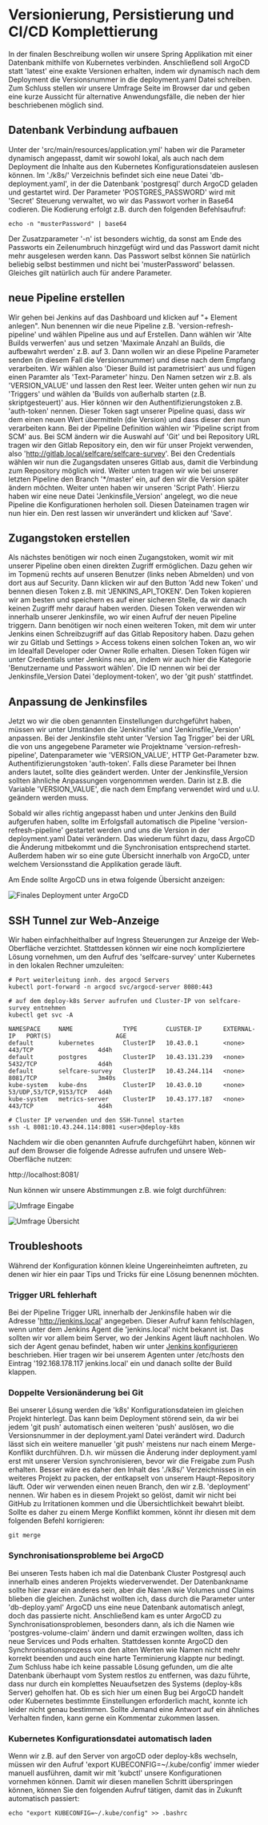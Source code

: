 # Versionierung, Persistierung und CI/CD Komplettierung

In der finalen Beschreibung wollen wir unsere Spring Applikation mit einer Datenbank mithilfe von Kubernetes verbinden. Anschließend soll ArgoCD statt 'latest' eine exakte Versionen erhalten, indem wir dynamisch nach dem Deployment die Versionsnummer in die deployment.yaml Datei schreiben. Zum Schluss stellen wir unsere Umfrage Seite im Browser dar und geben eine kurze Aussicht für alternative Anwendungsfälle, die neben der hier beschriebenen möglich sind.

## Datenbank Verbindung aufbauen

Unter der 'src/main/resources/application.yml' haben wir die Parameter dynamisch angepasst, damit wir sowohl lokal, als auch nach dem Deployment die Inhalte aus den Kubernetes Konfigurationsdateien auslesen können. Im './k8s/' Verzeichnis befindet sich eine neue Datei 'db-deployment.yaml', in der die Datenbank 'postgresql' durch ArgoCD geladen und gestartet wird. Der Parameter 'POSTGRES_PASSWORD' wird mit 'Secret' Steuerung verwaltet, wo wir das Passwort vorher in Base64 codieren. Die Kodierung erfolgt z.B. durch den folgenden Befehlsaufruf:

```
echo -n "musterPassword" | base64
```

Der Zusatzparameter '-n' ist besonders wichtig, da sonst am Ende des Passworts ein Zeilenumbruch hinzgefügt wird und das Passwort damit nicht mehr ausgelesen werden kann. 
Das Passwort selbst können Sie natürlich beliebig selbst bestimmen und nicht bei 'musterPassword' belassen. Gleiches gilt natürlich auch für andere Parameter.

## neue Pipeline erstellen

Wir gehen bei Jenkins auf das Dashboard und klicken auf "+ Element anlegen". Nun benennen wir die neue Pipeline z.B. 'version-refresh-pipeline' und wählen Pipeline aus und auf Erstellen.
Dann wählen wir 'Alte Builds verwerfen' aus und setzen 'Maximale Anzahl an Builds, die aufbewahrt werden' z.B. auf 3.
Dann wollen wir an diese Pipeline Parameter senden (in diesem Fall die Versionsnummer) und diese nach dem Empfang verarbeiten. Wir wählen also 'Dieser Build ist parametrisiert' aus und fügen einen Paramter als 'Text-Parameter' hinzu.
Den Namen setzen wir z.B. als 'VERSION_VALUE' und lassen den Rest leer.
Weiter unten gehen wir nun zu 'Triggers' und wählen da 'Builds von außerhalb starten (z.B. skriptgesteuert)' aus. Hier können wir den Authentifizierungstoken z.B. 'auth-token' nennen. Dieser Token sagt unserer Pipeline quasi, dass wir dem einen neuen Wert übermitteln (die Version) und dass dieser den nun verarbeiten kann.
Bei der Pipeline Definition wählen wir 'Pipeline script from SCM' aus. Bei SCM ändern wir die Auswahl auf 'Git' und bei Repository URL tragen wir den Gitlab Repository ein, den wir für unser Projekt verwenden, also 'http://gitlab.local/selfcare/selfcare-survey'. Bei den Credentials wählen wir nun die Zugangsdaten unseres Gitlab aus, damit die Verbindung zum Repository möglich wird. Weiter unten tragen wir wie bei unserer letzten Pipeline den Branch '*/master' ein, auf den wir die Version später ändern möchten.
Weiter unten haben wir unseren 'Script Path'. Hierzu haben wir eine neue Datei 'Jenkinsfile_Version' angelegt, wo die neue Pipeline die Konfigurationen herholen soll. Diesen Dateinamen tragen wir nun hier ein. Den rest lassen wir unverändert und klicken auf 'Save'.

## Zugangstoken erstellen

Als nächstes benötigen wir noch einen Zugangstoken, womit wir mit unserer Pipeline oben einen direkten Zugriff ermöglichen. Dazu gehen wir im Topmenü rechts auf unseren Benutzer (links neben Abmelden) und von dort aus auf Security. Dann klicken wir auf den Button 'Add new Token' und bennen diesen Token z.B. mit 'JENKINS_API_TOKEN'. Den Token kopieren wir am besten und speichern es auf einer sicheren Stelle, da wir danach keinen Zugriff mehr darauf haben werden. Diesen Token verwenden wir innerhalb unserer Jenkinsfile, wo wir einen Aufruf der neuen Pipeline triggern.
Dann benötigen wir noch einen weiteren Token, mit dem wir unter Jenkins einen Schreibzugriff auf das Gitlab Repository haben. Dazu gehen wir zu Gitlab und Settings > Access tokens einen solchen Token an, wo wir im Idealfall Developer oder Owner Rolle erhalten. Diesen Token fügen wir unter Credentials unter Jenkins neu an, indem wir auch hier die Kategorie 'Benutzername und Passwort wählen'. Die ID nennen wir bei der Jenkinsfile_Version Datei 'deployment-token', wo der 'git push' stattfindet.

## Anpassung de Jenkinsfiles

Jetzt wo wir die oben genannten Einstellungen durchgeführt haben, müssen wir unter Umständen die 'Jenkinsfile' und 'Jenkinsfile_Version' anpassen. Bei der Jenkinsfile steht unter 'Version Tag Trigger' bei der URL die von uns angegebene Parameter wie Projektname 'version-refresh-pipeline', Datenparameter wie 'VERSION_VALUE', HTTP Get-Parameter bzw. Authentifizierungstoken 'auth-token'. Falls diese Parameter bei Ihnen anders lautet, sollte dies geändert werden. Unter der Jenkinsfile_Version sollten ähnliche Anpassungen vorgenommen werden. Darin ist z.B. die Variable 'VERSION_VALUE', die nach dem Empfang verwendet wird und u.U. geändern werden muss.

Sobald wir alles richtig angepasst haben und unter Jenkins den Build aufgerufen haben, sollte im Erfolgsfall automatisch die Pipeline 'version-refresh-pipeline' gestartet werden und uns die Version in der deployment.yaml Datei verändern. Das wiederum führt dazu, dass ArgoCD die Änderung mitbekommt und die Synchronisation entsprechend startet. Außerdem haben wir so eine gute Übersicht innerhalb von ArgoCD, unter welchem Versionsstand die Applikation gerade läuft.

Am Ende sollte ArgoCD uns in etwa folgende Übersicht anzeigen:

![Finales Deployment unter ArgoCD](./concepts/argocd-final-deployment-success.png)

## SSH Tunnel zur Web-Anzeige

Wir haben einfachheithalber auf Ingress Steuerungen zur Anzeige der Web-Oberfläche verzichtet. Stattdessen können wir eine noch kompliziertere Lösung vornehmen, um den Aufruf des 'selfcare-survey' unter Kubernetes in den lokalen Rechner umzuleiten:

```
# Port weiterleitung innh. des argocd Servers
kubectl port-forward -n argocd svc/argocd-server 8080:443

# auf dem deploy-k8s Server aufrufen und Cluster-IP von selfcare-survey entnehmen
kubectl get svc -A

NAMESPACE     NAME              TYPE        CLUSTER-IP      EXTERNAL-IP   PORT(S)                  AGE
default       kubernetes        ClusterIP   10.43.0.1       <none>        443/TCP                  4d4h
default       postgres          ClusterIP   10.43.131.239   <none>        5432/TCP                 4d4h
default       selfcare-survey   ClusterIP   10.43.244.114   <none>        8081/TCP                 3m40s
kube-system   kube-dns          ClusterIP   10.43.0.10      <none>        53/UDP,53/TCP,9153/TCP   4d4h
kube-system   metrics-server    ClusterIP   10.43.177.187   <none>        443/TCP                  4d4h

# Cluster IP verwenden und den SSH-Tunnel starten
ssh -L 8081:10.43.244.114:8081 <user>@deploy-k8s
```

Nachdem wir die oben genannten Aufrufe durchgeführt haben, können wir auf dem Browser die folgende Adresse aufrufen und unsere Web-Oberfläche nutzen:

http://localhost:8081/

Nun können wir unsere Abstimmungen z.B. wie folgt durchführen:

![Umfrage Eingabe](./concepts/survey-edit.png)

![Umfrage Übersicht](./concepts/survey-overview.png)

## Troubleshoots

Während der Konfiguration können kleine Ungereinheimten auftreten, zu denen wir hier ein paar Tips und Tricks für eine Lösung benennen möchten.

### Trigger URL fehlerhaft

Bei der Pipeline Trigger URL innerhalb der Jenkinsfile haben wir die Adresse 'http://jenkins.local' angegeben. Dieser Aufruf kann fehlschlagen, wenn unter dem Jenkins Agent die 'jenkins.local' nicht bekannt ist. Das sollten wir vor allem beim Server, wo der Jenkins Agent läuft nachholen. Wo sich der Agent genau befindet, haben wir unter [Jenkins konfigurieren](https://github.com/SchmidtWaldemar/selfcare-survey/blob/main/additional_infos/03_configure_gitlab_and_jenkins.md#jenkins-konfigurieren) beschrieben. Hier tragen wir bei unserem Agenten unter /etc/hosts den Eintrag '192.168.178.117  jenkins.local' ein und danach sollte der Build klappen.

### Doppelte Versionänderung bei Git

Bei unserer Lösung werden die 'k8s' Konfigurationsdateien im gleichen Projekt hinterlegt. Das kann beim Deployment störend sein, da wir bei jedem 'git push' automatisch einen weiteren 'push' auslösen, wo die Versionsnummer in der deployment.yaml Datei verändert wird. Dadurch lässt sich ein weitere manueller 'git push' meistens nur nach einem Merge-Konflikt durchführen. D.h. wir müssen die Änderung inder deployment.yaml erst mit unserer Version synchronisieren, bevor wir die Freigabe zum Push erhalten.
Besser wäre es daher den Inhalt des './k8s/' Verzeichnisses in ein weiteres Projekt zu packen, der entkapselt von unserem Haupt-Repository läuft. Oder wir verwenden einen neuen Branch, den wir z.B. 'deployment' nennen. Wir haben es in diesem Projekt so gelöst, damit wir nicht bei GitHub zu Irritationen kommen und die Übersichtlichkeit bewahrt bleibt.
Sollte es daher zu einem Merge Konflikt kommen, könnt ihr diesen mit dem folgenden Befehl korrigieren:

```
git merge
```

### Synchronisationsprobleme bei ArgoCD

Bei unseren Tests haben ich mal die Datenbank Cluster Postgresql auch innerhalb eines anderen Projekts wiederverwendet. Der Datenbankname sollte hier zwar ein anderes sein, aber die Namen wie Volumes und Claims blieben die gleichen. Zunächst wollten ich, dass durch die Parameter unter 'db-deploy.yaml' ArgoCD uns eine neue Datenbank automatisch anlegt, doch das passierte nicht. Anschließend kam es unter ArgoCD zu Synchronisationsproblemen, besonders dann, als ich die Namen wie 'postgres-volume-claim' ändern und damit erzwingen wollten, dass ich neue Services und Pods erhalten. Stattdessen konnte ArgoCD den Synchronisationsprozess von den alten Werten wie Namen nicht mehr korrekt beenden und auch eine harte Terminierung klappte nur bedingt. Zum Schluss habe ich keine passable Lösung gefunden, um die alte Datenbank überhaupt vom System restlos zu entfernen, was dazu führte, dass nur durch ein komplettes Neuaufsetzen des Systems (deploy-k8s Server) geholfen hat.
Ob es sich hier um einen Bug bei ArgoCD handelt oder Kubernetes bestimmte Einstellungen erforderlich macht, konnte ich leider nicht genau bestimmen. Sollte Jemand eine Antwort auf ein ähnliches Verhalten finden, kann gerne ein Kommentar zukommen lassen.

### Kubernetes Konfigurationsdatei automatisch laden

Wenn wir z.B. auf den Server von argoCD oder deploy-k8s wechseln, müssen wir den Aufruf 'export KUBECONFIG=~/.kube/config' immer wieder manuell ausführen, damit wir mit 'kubctl' unsere Konfigurationen vornehmen können. Damit wir diesen manellen Schritt überspringen können, können Sie den folgenden Aufruf tätigen, damit das in Zukunft automatisch passiert:

```
echo "export KUBECONFIG=~/.kube/config" >> .bashrc
```


